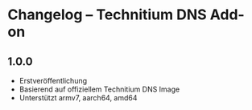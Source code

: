 # Changelog – Technitium DNS Add-on

## 1.0.0
- Erstveröffentlichung
- Basierend auf offiziellem Technitium DNS Image
- Unterstützt armv7, aarch64, amd64
